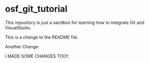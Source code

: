 # osf_git_tutorial

This repository is just a sandbox for learning how to integrate Git and VisualStudio.

This is a change to the README file.

Another Change.

I MADE SOME CHANGES TOO!!